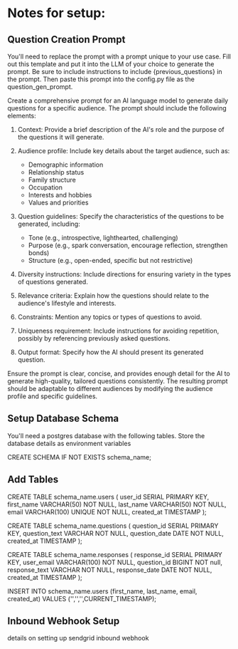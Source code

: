 # Notes for setup:


## Question Creation Prompt

You'll need to replace the prompt with a prompt unique to your use case. Fill out this template and put it into the LLM of your choice to generate the prompt. Be sure to include instructions to include {previous_questions} in the prompt. Then paste this prompt into the config.py file as the question_gen_prompt.

Create a comprehensive prompt for an AI language model to generate daily questions for a specific audience. The prompt should include the following elements:

1. Context: Provide a brief description of the AI's role and the purpose of the questions it will generate.

2. Audience profile: Include key details about the target audience, such as:
   - Demographic information
   - Relationship status
   - Family structure
   - Occupation
   - Interests and hobbies
   - Values and priorities

3. Question guidelines: Specify the characteristics of the questions to be generated, including:
   - Tone (e.g., introspective, lighthearted, challenging)
   - Purpose (e.g., spark conversation, encourage reflection, strengthen bonds)
   - Structure (e.g., open-ended, specific but not restrictive)

4. Diversity instructions: Include directions for ensuring variety in the types of questions generated.

5. Relevance criteria: Explain how the questions should relate to the audience's lifestyle and interests.

6. Constraints: Mention any topics or types of questions to avoid.

7. Uniqueness requirement: Include instructions for avoiding repetition, possibly by referencing previously asked questions.

8. Output format: Specify how the AI should present its generated question.

Ensure the prompt is clear, concise, and provides enough detail for the AI to generate high-quality, tailored questions consistently. The resulting prompt should be adaptable to different audiences by modifying the audience profile and specific guidelines.



## Setup Database Schema
You'll need a postgres database with the following tables. Store the database details as environment variables

CREATE SCHEMA IF NOT EXISTS schema_name;

## Add Tables
CREATE TABLE schema_name.users (
    user_id SERIAL PRIMARY KEY,
    first_name VARCHAR(50) NOT NULL,
    last_name VARCHAR(50) NOT NULL,
    email VARCHAR(100) UNIQUE NOT NULL,
    created_at TIMESTAMP
);


CREATE TABLE schema_name.questions (
    question_id SERIAL PRIMARY KEY,
    question_text VARCHAR NOT NULL,
    question_date DATE NOT NULL,
    created_at TIMESTAMP
);


CREATE TABLE schema_name.responses (
    response_id SERIAL PRIMARY KEY,
    user_email VARCHAR(100) NOT NULL,
    question_id BIGINT  NOT null,
    response_text VARCHAR NOT NULL,
    response_date DATE NOT NULL,
    created_at TIMESTAMP
);

INSERT INTO  schema_name.users
(first_name, last_name, email, created_at)
VALUES 
('','','',CURRENT_TIMESTAMP);

## Inbound Webhook Setup
details on setting up sendgrid inbound webhook
